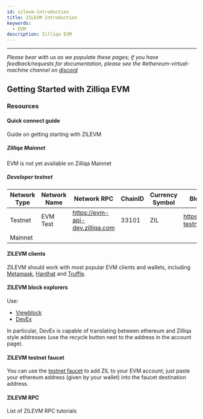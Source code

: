 ```yaml
---
id: zilevm-introduction
title: ZILEVM Introduction
keywords:
  - EVM
description: Zilliqa EVM
---
```


---

_Please bear with us as we populate these pages; if you have feedback/requests for documentation, please see the #ethereum-virtual-machine channel on [discord](https://discord.gg/nKznfCaZxy)_

## Getting Started with Zilliqa EVM

### Resources

#### Quick connect guide

Guide on getting starting with ZILEVM

##### Zilliqa Mainnet

EVM is not yet available on Zilliqa Mainnet

##### Developer testnet

| Network Type | Network Name | Network RPC                       | ChainID | Currency Symbol | Block Explorer URL                         |
| ------------ | ------------ | --------------------------------- | ------- | --------------- | ------------------------------------------ |
| Testnet      | EVM Test     | <https://evm-api-dev.zilliqa.com> | 33101   | ZIL             | <https://zilliqa-testnet.tryethernal.com/> |
| Mainnet      |              |                                   |         |                 |                                            |

#### ZILEVM clients

ZILEVM should work with most popular EVM clients and wallets, including [Metamask](https://metamask.io/), [Hardhat](https://hardhat.org) and [Truffle](https://trufflesuite.com/).

#### ZILEVM block explorers

Use:

- [Viewblock](https://viewblock.io/zilliqa?network=testnet)
- [DevEx](https://devex.zilliqa.com/?network=https%3A%2F%2Fdev-api.zilliqa.com)

In particular, DevEx is capable of translating between ethereum and Zilliqa style addresses (use the recycle button next to the address in the account page).

#### ZILEVM testnet faucet

You can use the [testnet faucet](../dev-dapps/dev-tools-faucet.md) to add ZIL to your EVM account; just paste your ethereum address (given by your wallet) into the faucet destination address.

#### ZILEVM RPC

List of ZILEVM RPC tutorials
